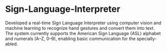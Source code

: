 # Sign-Language-Interpreter
Developed a real-time Sign Language Interpreter using computer vision and machine learning to recognize hand gestures and convert them into text. The system currently supports the American Sign Language (ASL) alphabet and numerals (A–Z, 0–9), enabling basic communication for the specially-abled.
